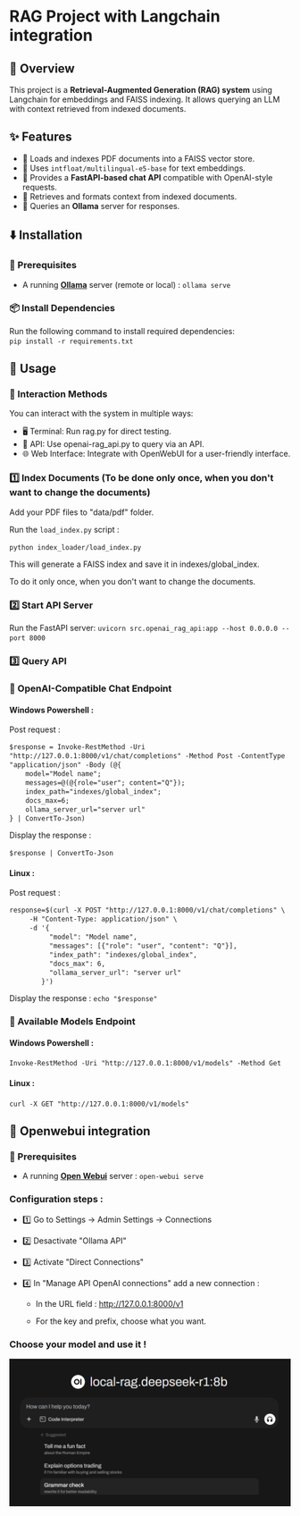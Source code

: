 # RAG Project with Langchain integration

## 📝 Overview

This project is a **Retrieval-Augmented Generation (RAG) system** using Langchain for embeddings and FAISS indexing. It allows querying an LLM with context retrieved from indexed documents.

## ✨ Features

-   📂 Loads and indexes PDF documents into a FAISS vector store.
-   🔎 Uses `intfloat/multilingual-e5-base` for text embeddings.
-   🚀 Provides a **FastAPI-based chat API** compatible with OpenAI-style requests.
-   📜 Retrieves and formats context from indexed documents.
-   🤖 Queries an **Ollama** server for responses.

## ⬇️ Installation

### 🔧 Prerequisites

-   A running **[Ollama](https://github.com/ollama/ollama?tab=readme-ov-file)** server (remote or local) :
    `ollama serve`

### 📦 Install Dependencies

Run the following command to install required dependencies:  
`pip install -r requirements.txt`

## 🚀 Usage

### 💬 Interaction Methods

You can interact with the system in multiple ways:

-   🖥️ Terminal: Run rag.py for direct testing.
-   🔗 API: Use openai-rag_api.py to query via an API.
-   🌐 Web Interface: Integrate with OpenWebUI for a user-friendly interface.

### 1️⃣ Index Documents (To be done only once, when you don't want to change the documents)

Add your PDF files to "data/pdf" folder.

Run the `load_index.py` script :

`python index_loader/load_index.py`

This will generate a FAISS index and save it in indexes/global_index.

To do it only once, when you don't want to change the documents.

### 2️⃣ Start API Server

Run the FastAPI server:
`uvicorn src.openai_rag_api:app --host 0.0.0.0 --port 8000`

### 3️⃣ Query API

### 🔹 OpenAI-Compatible Chat Endpoint

#### Windows Powershell :

Post request :

```
$response = Invoke-RestMethod -Uri "http://127.0.0.1:8000/v1/chat/completions" -Method Post -ContentType "application/json" -Body (@{
    model="Model name";
    messages=@(@{role="user"; content="Q"});
    index_path="indexes/global_index";
    docs_max=6;
    ollama_server_url="server url"
} | ConvertTo-Json)
```

Display the response :

`$response | ConvertTo-Json`

#### Linux :

Post request :

```
response=$(curl -X POST "http://127.0.0.1:8000/v1/chat/completions" \
     -H "Content-Type: application/json" \
     -d '{
          "model": "Model name",
          "messages": [{"role": "user", "content": "Q"}],
          "index_path": "indexes/global_index",
          "docs_max": 6,
          "ollama_server_url": "server url"
        }')
```

Display the response :
`echo "$response"`

### 🔹 Available Models Endpoint

#### Windows Powershell :

`Invoke-RestMethod -Uri "http://127.0.0.1:8000/v1/models" -Method Get`

#### Linux :

`curl -X GET "http://127.0.0.1:8000/v1/models"`

## 🤖 Openwebui integration

### 🔧 Prerequisites

-   A running **[Open Webui](https://docs.openwebui.com)** server :
    `open-webui serve`

### Configuration steps :

-   1️⃣ Go to Settings -> Admin Settings -> Connections

-   2️⃣ Desactivate "Ollama API"

-   3️⃣ Activate "Direct Connections"

-   4️⃣ In "Manage API OpenAI connections" add a new connection :

    -   In the URL field : http://127.0.0.1:8000/v1

    -   For the key and prefix, choose what you want.

### Choose your model and use it !

![Open WebUI user interface](image-1.png)
